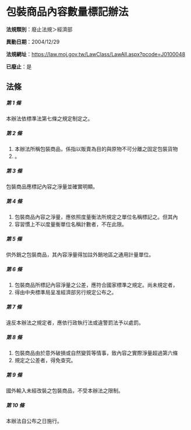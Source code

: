 # 包裝商品內容數量標記辦法

**法規類別**：廢止法規＞經濟部

**異動日期**：2004/12/29  

**法規網址**：https://law.moj.gov.tw/LawClass/LawAll.aspx?pcode=J0100048

**已廢止**：是



## 法條
##### 第 1 條
本辦法依標準法第七條之規定制定之。

##### 第 2 條
1. 本辦法所稱包裝商品，係指以販賣為目的與原物不可分離之固定包裝貨物
1. 。

##### 第 3 條
包裝商品應標記內容之淨量並確實明顯。

##### 第 4 條
1. 包裝商品內容之淨量，應依照度量衡法所規定之單位名稱標記之。但其內
1. 容習慣上不以度量衡單位名稱計數者，不在此限。

##### 第 5 條
供外銷之包裝商品，其內容淨量得加註外銷地區之通用計量單位。

##### 第 6 條
1. 包裝商品所標記內容淨量之公差，應符合國家標準之規定。尚未規定者，
1. 得由中央標準局呈准經濟部另行規定公布之。

##### 第 7 條
違反本辦法之規定者，應依行政執行法或違警罰法予以處罰。

##### 第 8 條
1. 包裝商品由於意外破損或自然變質等情事，致內容之實際淨量超過第六條
1. 規定之公差者，得免查究。

##### 第 9 條
國外輸入未經改裝之包裝商品，不受本辦法之限制。

##### 第 10 條
本辦法自公布之日施行。


